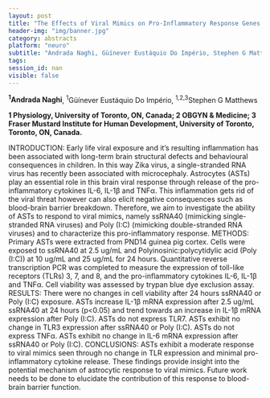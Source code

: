```yaml
---
layout: post
title: "The Effects of Viral Mimics on Pro-Inflammatory Response Genes Expression in Astrocytes "
header-img: "img/banner.jpg"
category: abstracts
platform: "neuro"
subtitle: "Andrada Naghi, Güínever Eustáquio Do Império, Stephen G Matthews"
tags: 
session_id: nan
visible: false
---
```

**<sup>1</sup>Andrada Naghi**, <sup>1</sup>Güínever Eustáquio Do Império, <sup>1,2,3</sup>Stephen G Matthews

__1 Physiology, University of Toronto, ON, Canada; 2 OBGYN & Medicine; 3 Fraser Mustard Institute for Human Development, University of Toronto, Toronto, ON, Canada.__

INTRODUCTION: Early life viral exposure and it’s resulting inflammation has been associated with long-term brain structural defects and behavioural consequences in children. In this way Zika virus, a single-stranded RNA virus has recently been associated with microcephaly. Astrocytes (ASTs) play an essential role in this brain viral response through release of the pro-inflammatory cytokines IL-6, IL-1β and TNFα.  This inflammation gets rid of the viral threat however can also elicit negative consequences such as blood-brain barrier breakdown. Therefore, we aim to investigate the ability of ASTs to respond to viral mimics, namely ssRNA40 (mimicking single-stranded RNA viruses) and Poly (I:C) (mimicking double-stranded RNA viruses) and to characterize this pro-inflammatory response.
METHODS: Primary ASTs were extracted from PND14 guinea pig cortex. Cells were exposed to ssRNA40 at 2.5 ug/mL and Polyinosinic:polycytidylic acid (Poly (I:C)) at 10 ug/mL and 25 ug/mL for 24 hours. Quantitative reverse transcription PCR was completed to measure the expression of toll-like receptors (TLRs) 3, 7, and 8, and the pro-inflammatory cytokines IL-6, IL-1β and TNFα. Cell viability was assessed by trypan blue dye exclusion assay. 
RESULTS: There were no changes in cell viability after 24 hours ssRNA40 or Poly (I:C) exposure. ASTs increase IL-1β mRNA expression after 2.5 ug/mL ssRNA40 at 24 hours (p<0.05) and trend towards an increase in IL-1β mRNA expression after Poly (I:C). ASTs do not express TLR7. ASTs exhibit no change in TLR3 expression after ssRNA40 or Poly (I:C). ASTs do not express TNFα. ASTs exhibit no change in IL-6 mRNA expression after ssRNA40 or Poly (I:C). 
CONCLUSIONS: ASTs exhibit a moderate response to viral mimics seen through no change in TLR expression and minimal pro-inflammatory cytokine release. These findings provide insight into the potential mechanism of astrocytic response to viral mimics. Future work needs to be done to elucidate the contribution of this response to blood-brain barrier function. 
